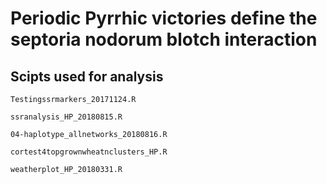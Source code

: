# Periodic Pyrrhic victories define the septoria nodorum blotch interaction
## Scipts used for analysis

`Testingssrmarkers_20171124.R`

`ssranalysis_HP_20180815.R`

`04-haplotype_allnetworks_20180816.R`

`cortest4topgrownwheatnclusters_HP.R`

`weatherplot_HP_20180331.R`
